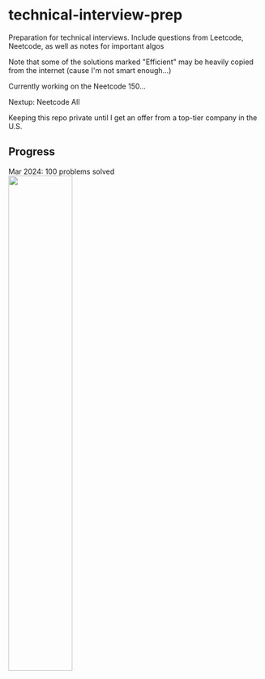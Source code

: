 # technical-interview-prep
Preparation for technical interviews. Include questions from Leetcode, Neetcode, as well as notes for important algos

Note that some of the solutions marked "Efficient" may be heavily copied from the internet (cause I'm not smart enough...)

Currently working on the Neetcode 150...

Nextup: Neetcode All

Keeping this repo private until I get an offer from a top-tier company in the U.S.


## Progress
Mar 2024: 100 problems solved  
<img src="https://github.com/abc1203/technical-interview-prep/blob/main/Progress/100%20solved.png" height="50%" width="50%">
